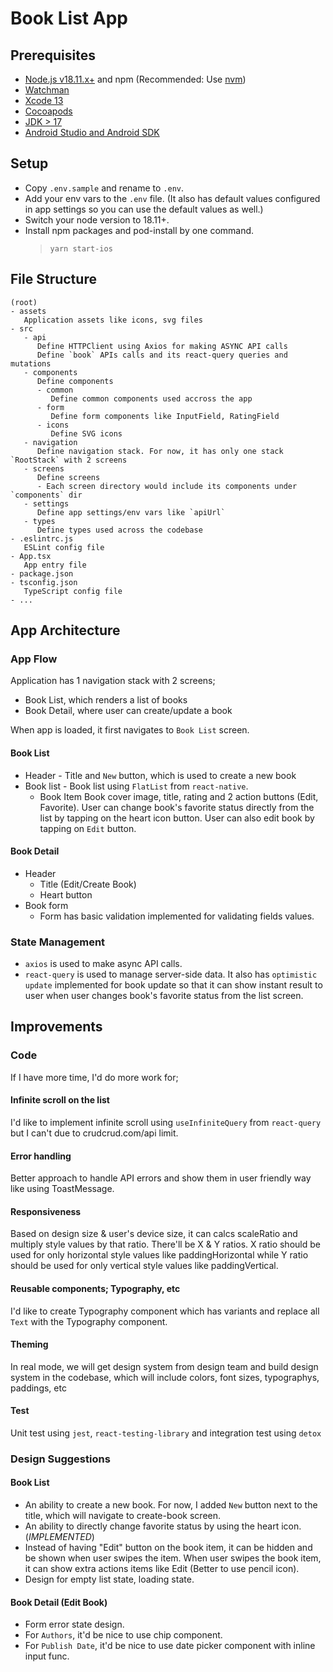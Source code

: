# Book List App

## Prerequisites

- [Node.js v18.11.x+](https://nodejs.org) and npm (Recommended: Use [nvm](https://github.com/nvm-sh/nvm))
- [Watchman](https://facebook.github.io/watchman)
- [Xcode 13](https://developer.apple.com/xcode)
- [Cocoapods](https://cocoapods.org)
- [JDK > 17](https://www.oracle.com/java/technologies/javase/jdk17-archive-downloads.html)
- [Android Studio and Android SDK](https://developer.android.com/studio)

## Setup

- Copy `.env.sample` and rename to `.env`.
- Add your env vars to the `.env` file. (It also has default values configured in app settings so you can use the default values as well.)
- Switch your node version to 18.11+.
- Install npm packages and pod-install by one command.
  > `yarn start-ios`

## File Structure

    (root)
    - assets
       Application assets like icons, svg files
    - src
       - api
          Define HTTPClient using Axios for making ASYNC API calls
          Define `book` APIs calls and its react-query queries and mutations
       - components
          Define components
          - common
             Define common components used accross the app
          - form
             Define form components like InputField, RatingField
          - icons
             Define SVG icons
       - navigation
          Define navigation stack. For now, it has only one stack `RootStack` with 2 screens
       - screens
          Define screens
          - Each screen directory would include its components under `components` dir
       - settings
          Define app settings/env vars like `apiUrl`
       - types
          Define types used across the codebase
    - .eslintrc.js
       ESLint config file
    - App.tsx
       App entry file
    - package.json
    - tsconfig.json
       TypeScript config file
    - ...

## App Architecture

### App Flow

Application has 1 navigation stack with 2 screens;

- Book List, which renders a list of books
- Book Detail, where user can create/update a book

When app is loaded, it first navigates to `Book List` screen.

#### Book List

- Header - Title and `New` button, which is used to create a new book
- Book list - Book list using `FlatList` from `react-native`.
  - Book Item
    Book cover image, title, rating and 2 action buttons (Edit, Favorite).
    User can change book's favorite status directly from the list by tapping on the heart icon button.
    User can also edit book by tapping on `Edit` button.

#### Book Detail

- Header
  - Title (Edit/Create Book)
  - Heart button
- Book form
  - Form has basic validation implemented for validating fields values.

### State Management

- `axios` is used to make async API calls.
- `react-query` is used to manage server-side data. It also has `optimistic update` implemented for book update so that it can show instant result to user when user changes book's favorite status from the list screen.

## Improvements

### Code

If I have more time, I'd do more work for;

#### Infinite scroll on the list

I'd like to implement infinite scroll using `useInfiniteQuery` from `react-query` but I can't due to crudcrud.com/api limit.

#### Error handling

Better approach to handle API errors and show them in user friendly way like using ToastMessage.

#### Responsiveness

Based on design size & user's device size, it can calcs scaleRatio and multiply style values by that ratio. There'll be X & Y ratios. X ratio should be used for only horizontal style values like paddingHorizontal while Y ratio should be used for only vertical style values like paddingVertical.

#### Reusable components; Typography, etc

I'd like to create Typography component which has variants and replace all `Text` with the Typography component.

#### Theming

In real mode, we will get design system from design team and build design system in the codebase, which will include colors, font sizes, typographys, paddings, etc

#### Test

Unit test using `jest`, `react-testing-library` and integration test using `detox`

### Design Suggestions

#### Book List

- An ability to create a new book.
  For now, I added `New` button next to the title, which will navigate to create-book screen.
- An ability to directly change favorite status by using the heart icon. (_IMPLEMENTED_)
- Instead of having "Edit" button on the book item, it can be hidden and be shown when user swipes the item.
  When user swipes the book item, it can show extra actions items like Edit (Better to use pencil icon).
- Design for empty list state, loading state.

#### Book Detail (Edit Book)

- Form error state design.
- For `Authors`, it'd be nice to use chip component.
- For `Publish Date`, it'd be nice to use date picker component with inline input func.
